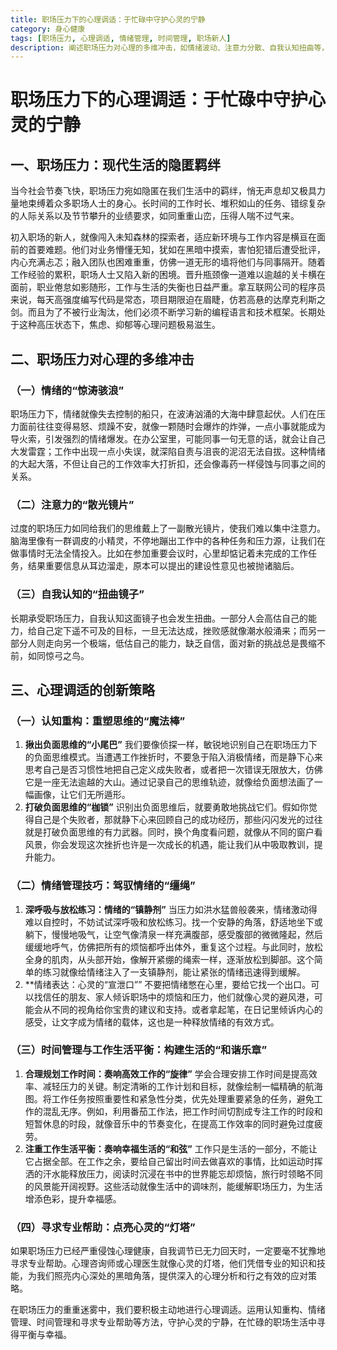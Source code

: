 ```yaml
---
title: 职场压力下的心理调适：于忙碌中守护心灵的宁静
category: 身心健康
tags: [职场压力, 心理调适, 情绪管理, 时间管理, 职场新人]
description: 阐述职场压力对心理的多维冲击，如情绪波动、注意力分散、自我认知扭曲等，并提供认知重构、情绪管理技巧、时间管理与工作生活平衡、寻求专业帮助等创新心理调适策略，助力职场人士在忙碌中守护心灵宁静。
---
```


# 职场压力下的心理调适：于忙碌中守护心灵的宁静

## 一、职场压力：现代生活的隐匿羁绊
当今社会节奏飞快，职场压力宛如隐匿在我们生活中的羁绊，悄无声息却又极具力量地束缚着众多职场人士的身心。长时间的工作时长、堆积如山的任务、错综复杂的人际关系以及节节攀升的业绩要求，如同重重山峦，压得人喘不过气来。

初入职场的新人，就像闯入未知森林的探索者，适应新环境与工作内容是横亘在面前的首要难题。他们对业务懵懂无知，犹如在黑暗中摸索，害怕犯错后遭受批评，内心充满忐忑；融入团队也困难重重，仿佛一道无形的墙将他们与同事隔开。随着工作经验的累积，职场人士又陷入新的困境。晋升瓶颈像一道难以逾越的关卡横在面前，职业倦怠如影随形，工作与生活的失衡也日益严重。拿互联网公司的程序员来说，每天高强度编写代码是常态，项目期限迫在眉睫，仿若高悬的达摩克利斯之剑。而且为了不被行业淘汰，他们必须不断学习新的编程语言和技术框架。长期处于这种高压状态下，焦虑、抑郁等心理问题极易滋生。

## 二、职场压力对心理的多维冲击
### （一）情绪的“惊涛骇浪”
职场压力下，情绪就像失去控制的船只，在波涛汹涌的大海中肆意起伏。人们在压力面前往往变得易怒、烦躁不安，就像一颗随时会爆炸的炸弹，一点小事就能成为导火索，引发强烈的情绪爆发。在办公室里，可能同事一句无意的话，就会让自己大发雷霆；工作中出现一点小失误，就深陷自责与沮丧的泥沼无法自拔。这种情绪的大起大落，不但让自己的工作效率大打折扣，还会像毒药一样侵蚀与同事之间的关系。

### （二）注意力的“散光镜片”
过度的职场压力如同给我们的思维戴上了一副散光镜片，使我们难以集中注意力。脑海里像有一群调皮的小精灵，不停地蹦出工作中的各种任务和压力源，让我们在做事情时无法全情投入。比如在参加重要会议时，心里却惦记着未完成的工作任务，结果重要信息从耳边溜走，原本可以提出的建设性意见也被抛诸脑后。

### （三）自我认知的“扭曲镜子”
长期承受职场压力，自我认知这面镜子也会发生扭曲。一部分人会高估自己的能力，给自己定下遥不可及的目标，一旦无法达成，挫败感就像潮水般涌来；而另一部分人则走向另一个极端，低估自己的能力，缺乏自信，面对新的挑战总是畏缩不前，如同惊弓之鸟。

## 三、心理调适的创新策略
### （一）认知重构：重塑思维的“魔法棒”
1. **揪出负面思维的“小尾巴”**
我们要像侦探一样，敏锐地识别自己在职场压力下的负面思维模式。当遭遇工作挫折时，不要急于陷入消极情绪，而是静下心来思考自己是否习惯性地把自己定义成失败者，或者把一次错误无限放大，仿佛它是一座无法逾越的大山。通过记录自己的思维轨迹，就像给负面想法画了一幅画像，让它们无所遁形。
2. **打破负面思维的“枷锁”**
识别出负面思维后，就要勇敢地挑战它们。假如你觉得自己是个失败者，那就静下心来回顾自己的成功经历，那些闪闪发光的过往就是打破负面思维的有力武器。同时，换个角度看问题，就像从不同的窗户看风景，你会发现这次挫折也许是一次成长的机遇，能让我们从中吸取教训，提升能力。

### （二）情绪管理技巧：驾驭情绪的“缰绳”
1. **深呼吸与放松练习：情绪的“镇静剂”**
当压力如洪水猛兽般袭来，情绪激动得难以自控时，不妨试试深呼吸和放松练习。找一个安静的角落，舒适地坐下或躺下，慢慢地吸气，让空气像清泉一样充满腹部，感受腹部的微微隆起，然后缓缓地呼气，仿佛把所有的烦恼都呼出体外，重复这个过程。与此同时，放松全身的肌肉，从头部开始，像解开紧绷的绳索一样，逐渐放松到脚部。这个简单的练习就像给情绪注入了一支镇静剂，能让紧张的情绪迅速得到缓解。
2. **情绪表达：心灵的“宣泄口””
不要把情绪憋在心里，要给它找一个出口。可以找信任的朋友、家人倾诉职场中的烦恼和压力，他们就像心灵的避风港，可能会从不同的视角给你宝贵的建议和支持。或者拿起笔，在日记里倾诉内心的感受，让文字成为情绪的载体，这也是一种释放情绪的有效方式。

### （三）时间管理与工作生活平衡：构建生活的“和谐乐章”
1. **合理规划工作时间：奏响高效工作的“旋律”**
学会合理安排工作时间是提高效率、减轻压力的关键。制定清晰的工作计划和目标，就像绘制一幅精确的航海图。将工作任务按照重要性和紧急性分类，优先处理重要紧急的任务，避免工作的混乱无序。例如，利用番茄工作法，把工作时间切割成专注工作的时段和短暂休息的时段，就像音乐中的节奏变化，在提高工作效率的同时避免过度疲劳。
2. **注重工作生活平衡：奏响幸福生活的“和弦”**
工作只是生活的一部分，不能让它占据全部。在工作之余，要给自己留出时间去做喜欢的事情，比如运动时挥洒的汗水能释放压力，阅读时沉浸在书中的世界能忘却烦恼，旅行时领略不同的风景能开阔视野。这些活动就像生活中的调味剂，能缓解职场压力，为生活增添色彩，提升幸福感。

### （四）寻求专业帮助：点亮心灵的“灯塔”
如果职场压力已经严重侵蚀心理健康，自我调节已无力回天时，一定要毫不犹豫地寻求专业帮助。心理咨询师或心理医生就像心灵的灯塔，他们凭借专业的知识和技能，为我们照亮内心深处的黑暗角落，提供深入的心理分析和行之有效的应对策略。

在职场压力的重重迷雾中，我们要积极主动地进行心理调适。运用认知重构、情绪管理、时间管理和寻求专业帮助等方法，守护心灵的宁静，在忙碌的职场生活中寻得平衡与幸福。